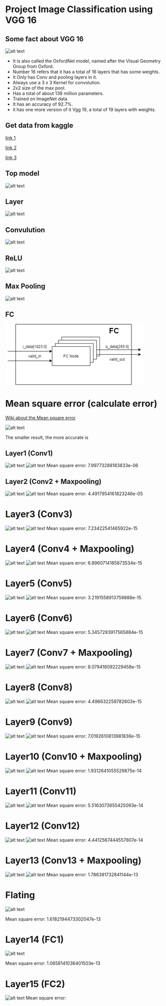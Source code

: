 # Project Image Classification using VGG 16
## Some fact about VGG 16

![alt text](https://github.com/18520381/434_Project_10/blob/main/VGG16%20Project/PNG/VGG16.png)

- It is also called the OxfordNet model, named after the Visual Geometry Group from Oxford.
- Number 16 refers that it has a total of 16 layers that has some weights.
- It Only has Conv and pooling layers in it.
- Always use a 3 x 3 Kernel for convolution.
- 2x2 size of the max pool.
- Has a total of about 138 million parameters.
- Trained on ImageNet data
- It has an accuracy of 92.7%.
- it has one more version of it Vgg 19, a total of 19 layers with weights.
## Get data from kaggle
[link 1](https://www.kaggle.com/kritikseth/fruit-and-vegetable-image-recognition)

[link 2](https://www.kaggle.com/olgabelitskaya/tomato-cultivars)

[link 3](https://www.kaggle.com/moltean/fruits)

## Top model
![alt text](https://github.com/18520381/434_Project_10/blob/main/VGG16%20Project/PNG/TopModel.png)

## Layer
![alt text](https://github.com/18520381/434_Project_10/blob/2f126a0307debdbcf69e54d4efa48217cef367b6/VGG16%20Project/PNG/Layer.png)

## Convulution
![alt text](https://github.com/18520381/434_Project_10/blob/main/VGG16%20Project/PNG/Conv3x3.png)

## ReLU
![alt text](https://github.com/18520381/434_Project_10/blob/main/VGG16%20Project/PNG/ReLU.png)

## Max Pooling  
![alt text](https://github.com/18520381/434_Project_10/blob/main/VGG16%20Project/PNG/Max_Pooling.png)

## FC
![alt text](https://github.com/18520381/434_Project_10/blob/main/VGG16%20Project/PNG/FC.png)

# Mean square error (calculate error)
[Wiki about the Mean square error](https://en.wikipedia.org/wiki/Mean_squared_error)


![alt text](https://github.com/18520381/434_Project_10/blob/3ddc6cf3ec1944ce13b4ee0afa98a33d40a207d5/VGG16%20Project/PNG/MSE.png)


The smaller result, the more accurate is

## Layer1 (Conv1)
![alt text](https://github.com/18520381/434_Project_10/blob/b95783b5ddb928a6545d5117af15a1bb8c4aaca4/VGG16%20Project/PNG/KERAS_Layer1.png)
![alt text](https://github.com/18520381/434_Project_10/blob/093a35e62458e6c83fb901e4386a5c6645018c2e/VGG16%20Project/PNG/RTL_Layer1.png)
Mean square error: 7.99773288183833e-06

## Layer2 (Conv2 + Maxpooling)
![alt text](https://github.com/18520381/434_Project_10/blob/b95783b5ddb928a6545d5117af15a1bb8c4aaca4/VGG16%20Project/PNG/KERAS_Layer2.png)
![alt text](https://github.com/18520381/434_Project_10/blob/b95783b5ddb928a6545d5117af15a1bb8c4aaca4/VGG16%20Project/PNG/RTL_Layer2.png)
Mean square error: 4.4917954161823246e-05

# Layer3 (Conv3)
![alt text](https://github.com/18520381/434_Project_10/blob/6e2b546d751824012b147fe4c7fcc0226d0dec99/VGG16%20Project/PNG/KERAS_Layer3.png)
![alt text](https://github.com/18520381/434_Project_10/blob/6e2b546d751824012b147fe4c7fcc0226d0dec99/VGG16%20Project/PNG/RTL_Layer3.png)
Mean square error: 7.23422541465922e-15

# Layer4 (Conv4 + Maxpooling)
![alt text](https://github.com/18520381/434_Project_10/blob/57012b99d8297f8f712c85c08968d3e0daa39f88/VGG16%20Project/PNG/KERAS_Layer4.png)
![alt text](https://github.com/18520381/434_Project_10/blob/57012b99d8297f8f712c85c08968d3e0daa39f88/VGG16%20Project/PNG/RTL_Layer4.png)
Mean square error: 6.8960714185873534e-15

# Layer5 (Conv5)
![alt text](https://github.com/18520381/434_Project_10/blob/27c5a0db13b5a05a56e1b37f90d4dcccc912c164/VGG16%20Project/PNG/KERAS_Layer5.png)
![alt text](https://github.com/18520381/434_Project_10/blob/27c5a0db13b5a05a56e1b37f90d4dcccc912c164/VGG16%20Project/PNG/RTL_Layer5.png)
Mean square error: 3.2191558913759888e-15

# Layer6 (Conv6)
![alt text](https://github.com/18520381/434_Project_10/blob/2faee59a50d37b32e1652ffb9803a0a2706fda8d/VGG16%20Project/PNG/KERAS_Layer6.png)
![alt text](https://github.com/18520381/434_Project_10/blob/2faee59a50d37b32e1652ffb9803a0a2706fda8d/VGG16%20Project/PNG/RTL_Layer6.png)
Mean square error: 5.3457293917565884e-15

# Layer7 (Conv7 + Maxpooling)
![alt text](https://github.com/18520381/434_Project_10/blob/5cc219d4a94383e8f55b9df902860316532bf7bf/VGG16%20Project/PNG/KERAS_Layer7.png)
![alt text](https://github.com/18520381/434_Project_10/blob/5cc219d4a94383e8f55b9df902860316532bf7bf/VGG16%20Project/PNG/RTL_Layer7.png)
Mean square error: 8.079416092229458e-15

# Layer8 (Conv8)
![alt text](https://github.com/18520381/434_Project_10/blob/ae709e7618313571a88bd9c0d1b28d0a50b50b19/VGG16%20Project/PNG/KERAS_Layer8.png)
![alt text](https://github.com/18520381/434_Project_10/blob/ae709e7618313571a88bd9c0d1b28d0a50b50b19/VGG16%20Project/PNG/RTL_Layer8.png)
Mean square error: 4.496632259782603e-15

# Layer9 (Conv9)
![alt text](https://github.com/18520381/434_Project_10/blob/a5f823bf8d625b6cd82cd13517bd970f1a1fd48a/VGG16%20Project/PNG/KERAS_Layer9.png)
![alt text](https://github.com/18520381/434_Project_10/blob/a5f823bf8d625b6cd82cd13517bd970f1a1fd48a/VGG16%20Project/PNG/RTL_Layer9.png)
Mean square error: 7.0192610813981836e-15

# Layer10 (Conv10 + Maxpooling)
![alt text](https://github.com/18520381/434_Project_10/blob/b1ce7bb528359eded28e2c5cda2ccad9293e813f/VGG16%20Project/PNG/KERAS_Layer10.png)
![alt text](https://github.com/18520381/434_Project_10/blob/b1ce7bb528359eded28e2c5cda2ccad9293e813f/VGG16%20Project/PNG/RTL_Layer10.png)
Mean square error: 1.9312641055529875e-14

# Layer11 (Conv11)
![alt text](https://github.com/18520381/434_Project_10/blob/6418b2b9c3a66e94cbf3e1bdaacc4abb7be9c1bb/VGG16%20Project/PNG/KERAS_Layer11.png)
![alt text](https://github.com/18520381/434_Project_10/blob/6418b2b9c3a66e94cbf3e1bdaacc4abb7be9c1bb/VGG16%20Project/PNG/RTL_Layer11.png)
Mean square error: 5.5163073655425093e-14

# Layer12 (Conv12)
![alt text](https://github.com/18520381/434_Project_10/blob/6418b2b9c3a66e94cbf3e1bdaacc4abb7be9c1bb/VGG16%20Project/PNG/KERAS_Layer12.png)
![alt text](https://github.com/18520381/434_Project_10/blob/6418b2b9c3a66e94cbf3e1bdaacc4abb7be9c1bb/VGG16%20Project/PNG/RTL_Layer12.png)
Mean square error: 4.4412567444557807e-14

# Layer13 (Conv13 + Maxpooling)
![alt text](https://github.com/18520381/434_Project_10/blob/b94c52aaa308acc8df68466ca687143e60e9ffea/VGG16%20Project/PNG/KERAS_Layer13.png)
![alt text](https://github.com/18520381/434_Project_10/blob/b94c52aaa308acc8df68466ca687143e60e9ffea/VGG16%20Project/PNG/RTL_Layer13.png)
Mean square error: 1.786391732841144e-13

# Flating
![alt text](https://github.com/18520381/434_Project_10/blob/849f7d04332cb0c63bb87f68068f269dada6d114/VGG16%20Project/PNG/Flating.png)


Mean square error: 1.6182194473302047e-13

# Layer14 (FC1)
![alt text](https://github.com/18520381/434_Project_10/blob/91a640a9237b0e29181444d569ed28ebdcc59018/VGG16%20Project/PNG/FC1.png)


Mean square error: 1.0658141036401503e-13

# Layer15 (FC2)
![alt text]()
Mean square error: 
